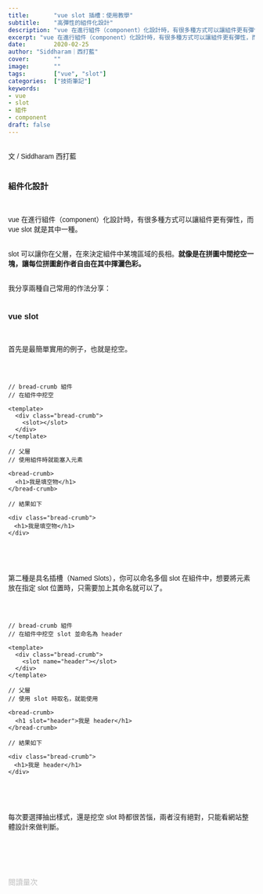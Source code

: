 ```yaml
---
title:       "vue slot 插槽：使用教學"
subtitle:    "高彈性的組件化設計"
description: "vue 在進行組件（component）化設計時，有很多種方式可以讓組件更有彈性，而 vue slot 就是其中一種。slot 可以讓你在父層，在來決定組件中某塊區域的長相。就像是在拼圖中間挖空一塊，讓每位拼圖創作者自由在其中揮灑色彩。"
excerpt: "vue 在進行組件（component）化設計時，有很多種方式可以讓組件更有彈性，而 vue slot 就是其中一種。slot 可以讓你在父層，在來決定組件中某塊區域的長相。就像是在拼圖中間挖空一塊，讓每位拼圖創作者自由在其中揮灑色彩。"
date:        2020-02-25
author: "Siddharam｜西打藍"
cover:       ""
image:       ""
tags:        ["vue", "slot"]
categories:  ["技術筆記"]
keywords:
- vue
- slot
- 組件
- component
draft: false
---
```


<article style="font-family: 'Noto Sans TC', '微軟正黑體', sans-serif; font-weight: 300;">

<br>文 / Siddharam 西打藍<br><br>

<h3 class="article-h1-color">組件化設計</h3><br>

vue 在進行組件（component）化設計時，有很多種方式可以讓組件更有彈性，而 vue slot 就是其中一種。<br><br>

slot 可以讓你在父層，在來決定組件中某塊區域的長相。<b>就像是在拼圖中間挖空一塊，讓每位拼圖創作者自由在其中揮灑色彩。</b><br><br>

我分享兩種自己常用的作法分享：<br><br>

<h3 class="article-h1-color">vue slot</h3><br>

首先是最簡單實用的例子，也就是挖空。<br><br>

<pre>
<code>

// bread-crumb 組件
// 在組件中挖空

&lt;template>
  &lt;div class="bread-crumb">
    &lt;slot>&lt;/slot>
  &lt;/div>
&lt;/template>

// 父層
// 使用組件時就能塞入元素

&lt;bread-crumb>
  &lt;h1>我是填空物&lt;/h1>
&lt;/bread-crumb>

// 結果如下

&lt;div class="bread-crumb">
　&lt;h1>我是填空物&lt;/h1>
&lt;/div>

</code>
</pre>
<br>

第二種是具名插槽（Named Slots），你可以命名多個 slot 在組件中，想要將元素放在指定 slot 位置時，只需要加上其命名就可以了。<br><br>

<pre>
<code>

// bread-crumb 組件
// 在組件中挖空 slot 並命名為 header

&lt;template>
  &lt;div class="bread-crumb">
    &lt;slot name="header">&lt;/slot>
  &lt;/div>
&lt;/template>

// 父層
// 使用 slot 時取名，就能使用

&lt;bread-crumb>
  &lt;h1 slot="header">我是 header&lt;/h1>
&lt;/bread-crumb>

// 結果如下

&lt;div class="bread-crumb">
　&lt;h1>我是 header&lt;/h1>
&lt;/div>

</code>
</pre>
<br>

每次要選擇抽出樣式，還是挖空 slot 時都很苦惱，兩者沒有絕對，只能看網站整體設計來做判斷。<br><br>




<br><br><br>

</article>

<div style="color: #bfbfbf; font-size: 15px;" id="busuanzi_container_page_pv">
  閱讀量<span id="busuanzi_value_page_pv"></span>次
</div>

<script src="../../js/post.js"></script>


